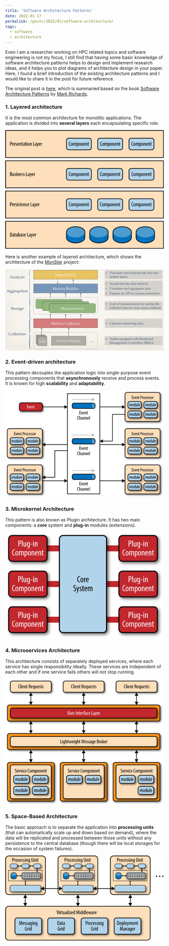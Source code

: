 ```yaml
---
title: 'Software Architecture Patterns'
date: 2022-01-17
permalink: /posts/2022/01/software-architecture/
tags:
  - software
  - architecture
---
```


Even I am a researcher working on HPC related topics and software engineering is not my focus, I still find that having some basic knowledge of software architecture patterns helps to design and implement research ideas, and it helps you to plot diagrams of architecture design in your paper. Here, I found a brief introduction of the existing architecture patterns and I would like to share it in the post for future reference.

The original post is [here](https://orkhanscience.medium.com/software-architecture-patterns-5-mins-read-e9e3c8eb47d2), which is summaried based on the book [Software Architecture Patterns](https://www.goodreads.com/en/book/show/25091671-software-architecture-patterns) by [Mark Richards](https://www.developertoarchitect.com/mark-richards.html).


### 1. Layered architecture ###
It is the most common architecture for monolitic applications. The application is divided into **several layers** each encapsulating specific role. 

![Layered architecture pattern](https://github.com/Artlands/artlands.github.io/blob/master/images/blogs/2022-01-17/layered.png)

Here is another example of layered architecture, which shows the architecture of the [MonSter](https://github.com/nsfcac/MonSter) project:

![The MonSter architecture](https://github.com/Artlands/artlands.github.io/blob/master/images/blogs/2022-01-17/monster.jpg)

### 2. Event-driven architecture ###
This pattern decouples the application logic into single-purpose event processing components that **asynchronously** receive and process events. It is known for high **scalability** and **adaptability**. 

![Event-driven architecture](https://github.com/Artlands/artlands.github.io/blob/master/images/blogs/2022-01-17/eventdriven.png)


### 3. Microkernel Architecture ###
This pattern is also known as Plugin architecture. It has two main components: a **core** system and **plug-in** modules (extensions).

![Microkernel architecture](https://github.com/Artlands/artlands.github.io/blob/master/images/blogs/2022-01-17/microkernel.png)


### 4. Microservices Architecture ###
This architecture consists of separately deployed services, where each service has single responsibility ideally. These services are independent of each other and if one service fails others will not stop running. 

![Microservices architecture](https://github.com/Artlands/artlands.github.io/blob/master/images/blogs/2022-01-17/microservices.png)


### 5. Space-Based Architecture ###
The basic approach is to separate the application into **processing units** (that can automatically scale up and down based on demand), where the data will be replicated and processed between those units without any persistence to the central database (though there will be local storages for the occasion of system failures).

![Space-based architecture](https://github.com/Artlands/artlands.github.io/blob/master/images/blogs/2022-01-17/spacebased.png)